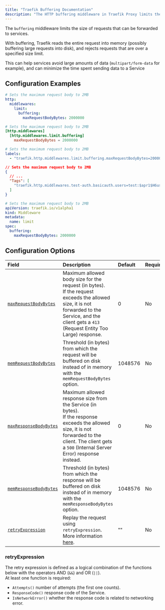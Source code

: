 ```yaml
---
title: "Traefik Buffering Documentation"
description: "The HTTP buffering middleware in Traefik Proxy limits the size of requests that can be forwarded to Services. Read the technical documentation."
---
```


The `buffering` middleware limits the size of requests that can be forwarded to services.

With buffering, Traefik reads the entire request into memory (possibly buffering large requests into disk), and rejects requests that are over a specified size limit.

This can help services avoid large amounts of data (`multipart/form-data` for example), and can minimize the time spent sending data to a Service

## Configuration Examples

```yaml tab="Structured (YAML)"
# Sets the maximum request body to 2MB
http:
  middlewares:
    limit:
      buffering:
        maxRequestBodyBytes: 2000000
```

```toml tab="Structured (TOML)"
# Sets the maximum request body to 2MB
[http.middlewares]
  [http.middlewares.limit.buffering]
    maxRequestBodyBytes = 2000000
```

```yaml tab="Labels"
# Sets the maximum request body to 2MB
labels:
  - "traefik.http.middlewares.limit.buffering.maxRequestBodyBytes=2000000"
```

```json tab="Tags"
// Sets the maximum request body to 2MB
{
  // ...
  "Tags": [
    "traefik.http.middlewares.test-auth.basicauth.users=test:$apr1$H6uskkkW$IgXLP6ewTrSuBkTrqE8wj/,test2:$apr1$d9hr9HBB$4HxwgUir3HP4EsggP/QNo0"
  ]
}
```

```yaml tab="Kubernetes"
# Sets the maximum request body to 2MB
apiVersion: traefik.io/v1alpha1
kind: Middleware
metadata:
  name: limit
spec:
  buffering:
    maxRequestBodyBytes: 2000000
```

## Configuration Options

| Field | Description | Default | Required |
|:------|:------------|:--------|:---------|
| <a id="maxRequestBodyBytes" href="#maxRequestBodyBytes" title="#maxRequestBodyBytes">`maxRequestBodyBytes`</a> | Maximum allowed body size for the request (in bytes). <br /> If the request exceeds the allowed size, it is not forwarded to the Service, and the client gets a `413` (Request Entity Too Large) response. | 0 | No |
| <a id="memRequestBodyBytes" href="#memRequestBodyBytes" title="#memRequestBodyBytes">`memRequestBodyBytes`</a> | Threshold (in bytes) from which the request will be buffered on disk instead of in memory with the `memRequestBodyBytes` option.| 1048576 | No |
| <a id="maxResponseBodyBytes" href="#maxResponseBodyBytes" title="#maxResponseBodyBytes">`maxResponseBodyBytes`</a> | Maximum allowed response size from the Service (in bytes). <br /> If the response exceeds the allowed size, it is not forwarded to the client. The client gets a `500` (Internal Server Error) response instead. | 0 | No |
| <a id="memResponseBodyBytes" href="#memResponseBodyBytes" title="#memResponseBodyBytes">`memResponseBodyBytes`</a> | Threshold (in bytes) from which the response will be buffered on disk instead of in memory with the `memResponseBodyBytes` option.| 1048576 | No |
| <a id="retryExpression" href="#retryExpression" title="#retryExpression">`retryExpression`</a> | Replay the request using `retryExpression`.<br /> More information [here](#retryexpression). | "" | No |

### retryExpression

The retry expression is defined as a logical combination of the functions below with the operators AND (`&&`) and OR (`||`).  
At least one function is required:

- `Attempts()` number of attempts (the first one counts).
- `ResponseCode()` response code of the Service.
- `IsNetworkError()` whether the response code is related to networking error.
